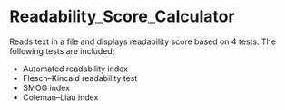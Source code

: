 # Readability_Score_Calculator
Reads text in a file and displays readability score based on 4 tests. The following tests are included;
- Automated readability index 
- Flesch–Kincaid readability test
- SMOG index
- Coleman–Liau index
